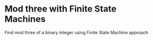 # Mod three with Finite State Machines
Find mod three of a binary integer using Finite State Machine approach
